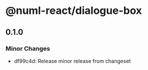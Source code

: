 # @numl-react/dialogue-box

## 0.1.0

### Minor Changes

- df99c4d: Release minor release from changeset
